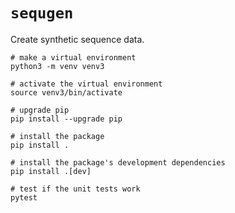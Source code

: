 # `sequgen`

Create synthetic sequence data.


```shell
# make a virtual environment
python3 -m venv venv3

# activate the virtual environment
source venv3/bin/activate

# upgrade pip 
pip install --upgrade pip

# install the package
pip install .

# install the package's development dependencies
pip install .[dev]

# test if the unit tests work
pytest
```
